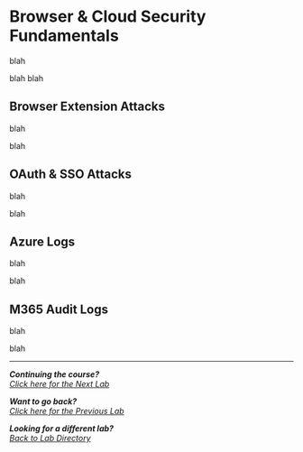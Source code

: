 # Browser & Cloud Security Fundamentals
blah

blah
blah

## Browser Extension Attacks

blah

blah

## OAuth & SSO Attacks
blah

blah

## Azure Logs
blah

blah

## M365 Audit Logs
blah

blah

***

<b><i>Continuing the course?</b>
</br>
[Click here for the Next Lab](/courseFiles/Lab_07-deceptionSystems/deceptionSystems.md)</i>

<b><i>Want to go back?</b>
</br>
[Click here for the Previous Lab](/courseFiles/Lab_05-networkingAndTelemetry/networkingAndTelemetry.md)

<b><i>Looking for a different lab? </b></br>[Back to Lab Directory](/coursenavigation.md)</i>